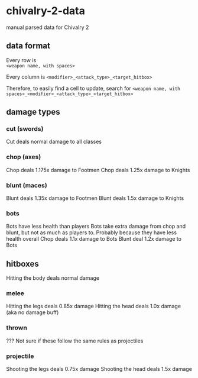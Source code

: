 # chivalry-2-data
manual parsed data for Chivalry 2

## data format
Every row is  
`<weapon name, with spaces>`

Every column is 
`<modifier>_<attack_type>_<target_hitbox>`

Therefore, to easily find a cell to update, search for 
`<weapon name, with spaces>_<modifier>_<attack_type>_<target_hitbox>`

## damage types

### cut (swords)
Cut deals normal damage to all classes

### chop (axes)
Chop deals 1.175x damage to Footmen
Chop deals 1.25x damage to Knights

### blunt (maces)
Blunt deals 1.35x damage to Footmen
Blunt deals 1.5x damage to Knights

### bots
Bots have less health than players
Bots take extra damage from chop and blunt, but not as much as players to. Probably because they have less health overall
Chop deals 1.1x damage to Bots
Blunt deal 1.2x damage to Bots

## hitboxes
Hitting the body deals normal damage

### melee
Hitting the legs deals 0.85x damage
Hitting the head deals 1.0x damage (aka no damage buff)

### thrown
??? Not sure if these follow the same rules as projectiles

### projectile
Shooting the legs deals 0.75x damage
Shooting the head deals 1.5x damage
